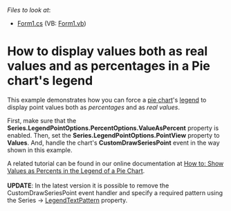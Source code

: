 <!-- default file list -->
*Files to look at*:

* [Form1.cs](./CS/Form1.cs) (VB: [Form1.vb](./VB/Form1.vb))
<!-- default file list end -->
# How to display values both as real values and as percentages in a Pie chart's legend


<p>This example demonstrates how you can force a <a href="http://devexpress.com/Help/Content.aspx?help=XtraCharts&document=CustomDocument2967.htm">pie chart</a>'s <a href="http://devexpress.com/Help/Content.aspx?help=XtraCharts&document=CustomDocument5794.htm">legend</a> to display point values both as <em>percentages</em> and as <em>real values</em>.</p>
<p>First, make sure that the <strong>Series.LegendPointOptions.PercentOptions.ValueAsPercent</strong> property is enabled. Then, set the <strong>Series.LegendPointOptions.PointView</strong> property to <strong>Values</strong>. And, handle the chart's <strong>CustomDrawSeriesPoint</strong> event in the way shown in this example.</p>
<p>A related tutorial can be found in our online documentation at <a href="http://devexpress.com/Help/Content.aspx?help=XtraCharts&document=CustomDocument5858.htm">How to: Show Values as Percents in the Legend of a Pie Chart</a>.<br /><br /><strong>UPDATE</strong>: In the latest version it is possible to remove the CustomDrawSeriesPoint event handler and specify a required pattern using the Series -> <a href="https://documentation.devexpress.com/#CoreLibraries/DevExpressXtraChartsSeriesBase_LegendTextPatterntopic">LegendTextPattern</a> property.</p>

<br/>


